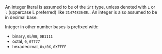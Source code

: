 An integer literal is assumed to be of the `int` type, unless denoted with `L` or `l` (uppercase L preferred) like `2147483648L`. An integer is also assumed to be in decimal base.

Integer in other number bases is prefixed with:
- binary, `0b`/`0B`, `0B1111`
- octal, `0`, `07777`
- hexadecimal, `0x/0X`, `0XFFFF`